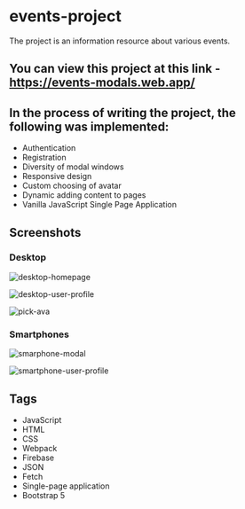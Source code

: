 # events-project

The project is an information resource about various events.

## You can view this project at this link - https://events-modals.web.app/

## In the process of writing the project, the following was implemented:
  - Authentication 
  - Registration
  - Diversity of modal windows
  - Responsive design
  - Custom choosing of avatar
  - Dynamic adding content to pages
  - Vanilla JavaScript Single Page Application
 
 ## Screenshots
 
 ### Desktop
![desktop-homepage](https://user-images.githubusercontent.com/78938313/141806511-64fb799c-cbd8-478b-ad90-2301e1c86009.JPG)

![desktop-user-profile](https://user-images.githubusercontent.com/78938313/141806677-370a4f6a-f155-4c17-a51d-52f9ba18410f.JPG)

![pick-ava](https://user-images.githubusercontent.com/78938313/141806728-aade098f-a10d-453c-bfd7-490cc369f471.JPG)

### Smartphones 

![smarphone-modal](https://user-images.githubusercontent.com/78938313/141806878-c37479cf-49ae-41c2-91a0-7a15e30312de.JPG)

![smartphone-user-profile](https://user-images.githubusercontent.com/78938313/141806883-15547ca0-458f-4520-8327-858128f30d18.JPG)

## Tags 
- JavaScript
- HTML
- CSS
- Webpack
- Firebase
- JSON
- Fetch
- Single-page application
- Bootstrap 5
 
